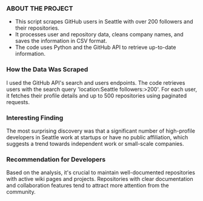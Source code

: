 ### **ABOUT THE PROJECT**
- This script scrapes GitHub users in Seattle with over 200 followers and their repositories.
- It processes user and repository data, cleans company names, and saves the information in CSV format.
- The code uses Python and the GitHub API to retrieve up-to-date information.

### **How the Data Was Scraped**
I used the GitHub API's search and users endpoints. The code retrieves users with the search query 'location:Seattle followers:>200'. For each user, it fetches their profile details and up to 500 repositories using paginated requests.

### **Interesting Finding**
The most surprising discovery was that a significant number of high-profile developers in Seattle work at startups or have no public affiliation, which suggests a trend towards independent work or small-scale companies.

### **Recommendation for Developers**
Based on the analysis, it's crucial to maintain well-documented repositories with active wiki pages and projects. Repositories with clear documentation and collaboration features tend to attract more attention from the community.
